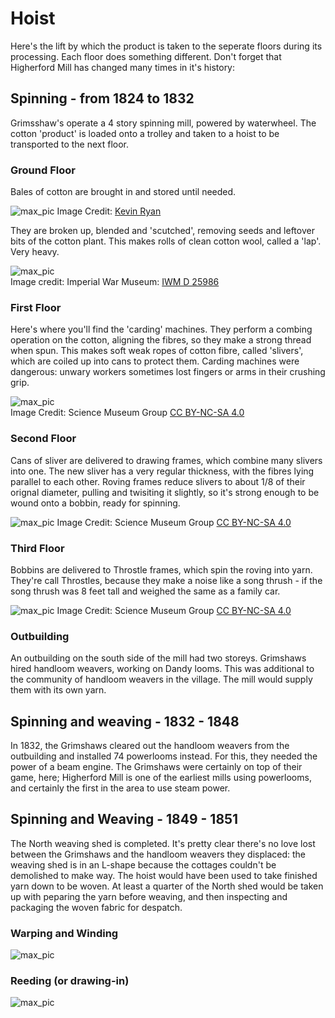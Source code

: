 # Hoist
Here's the lift by which the product is taken to the seperate floors during its processing. Each floor does something different. 
Don't forget that Higherford Mill has changed many times in it's history:

## Spinning - from 1824 to 1832
Grimsshaw's operate a 4 story spinning mill, powered by waterwheel.
The cotton 'product' is loaded onto a trolley and taken to a hoist to be transported to the next floor.

### Ground Floor
Bales of cotton are brought in and stored until needed.  

![max_pic](./cotton_bale.jpg)
Image Credit: [Kevin Ryan](https://pixabay.com/users/kevincodeforclt-2794506/?utm_source=link-attribution&utm_medium=referral&utm_campaign=image&utm_content=2128197)


They are broken up, blended and 'scutched', removing seeds and leftover bits of the cotton plant.
This makes rolls of clean cotton wool, called a 'lap'. Very heavy.

![max_pic](./cotton_lap.jpg)  
Image credit: Imperial War Museum: [IWM D 25986](https://www.iwm.org.uk/corporate/policies/non-commercial-licence)


### First Floor

Here's where you'll find the 'carding' machines. They perform a combing operation on the cotton, aligning the fibres, so they make a strong thread when spun.
This makes soft weak ropes of cotton fibre, called 'slivers', which are coiled up into cans to protect them.
Carding machines were dangerous: unwary workers sometimes lost fingers or arms in their crushing grip.

![max_pic](./carding_2.jpg)  
Image Credit: Science Museum Group [CC BY-NC-SA 4.0](https://creativecommons.org/licenses/by-nc-sa/4.0/)


### Second Floor

Cans of sliver are delivered to drawing frames, which combine many slivers into one.  The new sliver has a very regular thickness, with the fibres lying parallel to each other. 
Roving frames reduce slivers to about 1/8 of their orignal diameter, pulling and twisiting it slightly, so it's strong enough to be wound onto a bobbin, ready for spinning. 

![max_pic](./drawingframe_2.jpg)
Image Credit: Science Museum Group [CC BY-NC-SA 4.0](https://creativecommons.org/licenses/by-nc-sa/4.0/)


### Third Floor

Bobbins are delivered to Throstle frames, which spin the roving into yarn. 
They're call Throstles, because they make a noise like a song thrush - if the song thrush was 8 feet tall and weighed the same as a family car.

![max_pic](./spinning.jpg)
Image Credit: Science Museum Group [CC BY-NC-SA 4.0](https://creativecommons.org/licenses/by-nc-sa/4.0/)

### Outbuilding
An outbuilding on the south side of the mill had two storeys. Grimshaws hired handloom weavers, working on Dandy looms. This was additional to the community of handloom weavers in the village. The mill would supply them with its own yarn.


## Spinning and weaving - 1832 - 1848
In 1832, the Grimshaws cleared out the handloom weavers from the outbuilding and installed 74 powerlooms instead. For this, they needed the power of a beam engine. The Grimshaws were certainly on top of their game, here; Higherford Mill is one of the earliest mills using powerlooms, and certainly the first in the area to use steam power.

## Spinning and Weaving - 1849 - 1851
The North weaving shed is completed. It's pretty clear there's no love lost between the Grimshaws and the handloom weavers they displaced: the weaving shed is in an L-shape because the cottages couldn't be demolished to make way. 
The hoist would have been used to take finished yarn down to be woven. At least a quarter of the North shed would be taken up with peparing the yarn before weaving, and then inspecting and packaging the woven fabric for despatch. 

### Warping and Winding

![max_pic](./warping_and_winding.jpg)


### Reeding (or drawing-in)

![max_pic](./reeding_or_drawing_in.jpg)





